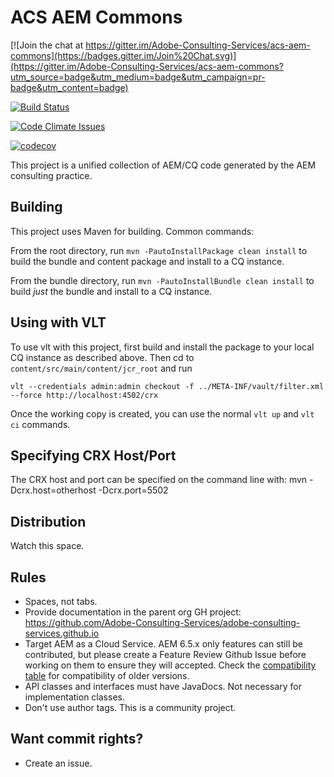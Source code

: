 # ACS AEM Commons

[![Join the chat at https://gitter.im/Adobe-Consulting-Services/acs-aem-commons](https://badges.gitter.im/Join%20Chat.svg)](https://gitter.im/Adobe-Consulting-Services/acs-aem-commons?utm_source=badge&utm_medium=badge&utm_campaign=pr-badge&utm_content=badge)

[![Build Status](https://github.com/Adobe-Consulting-Services/acs-aem-commons/actions/workflows/maven.yml/badge.svg)](https://github.com/Adobe-Consulting-Services/acs-aem-commons/actions)

[![Code Climate Issues](https://img.shields.io/codeclimate/issues/Adobe-Consulting-Services/acs-aem-commons.svg)](https://codeclimate.com/github/Adobe-Consulting-Services/acs-aem-commons)

[![codecov](https://codecov.io/gh/Adobe-Consulting-Services/acs-aem-commons/branch/master/graph/badge.svg?token=KkCffH5xs4)](https://codecov.io/gh/Adobe-Consulting-Services/acs-aem-commons)

This project is a unified collection of AEM/CQ code generated by the AEM consulting practice.

## Building

This project uses Maven for building. Common commands:

From the root directory, run ``mvn -PautoInstallPackage clean install`` to build the bundle and content package and install to a CQ instance.

From the bundle directory, run ``mvn -PautoInstallBundle clean install`` to build *just* the bundle and install to a CQ instance.

## Using with VLT

To use vlt with this project, first build and install the package to your local CQ instance as described above. Then cd to `content/src/main/content/jcr_root` and run

    vlt --credentials admin:admin checkout -f ../META-INF/vault/filter.xml --force http://localhost:4502/crx

Once the working copy is created, you can use the normal ``vlt up`` and ``vlt ci`` commands.

## Specifying CRX Host/Port

The CRX host and port can be specified on the command line with:
mvn -Dcrx.host=otherhost -Dcrx.port=5502 <goals>

## Distribution

Watch this space.

## Rules

* Spaces, not tabs.
* Provide documentation in the parent org GH project: https://github.com/Adobe-Consulting-Services/adobe-consulting-services.github.io
* Target AEM as a Cloud Service. AEM 6.5.x only features can still be contributed, but please create a Feature Review Github Issue before working on them to ensure they will accepted. Check the [compatibility table](http://adobe-consulting-services.github.io/acs-aem-commons/pages/compatibility.html) for compatibility of older versions.
* API classes and interfaces must have JavaDocs. Not necessary for implementation classes.
* Don't use author tags. This is a community project.

## Want commit rights?

* Create an issue.
